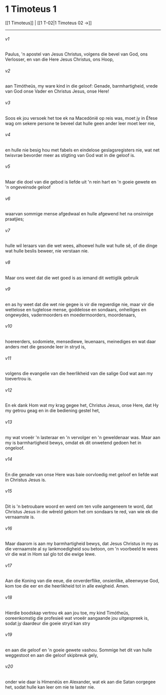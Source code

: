 # 1 Timoteus 1

[[1 Timoteus]] | [[1 T-02|1 Timoteus 02 →]]
***

###### v1
Paulus, 'n apostel van Jesus Christus, volgens die bevel van God, ons Verlosser, en van die Here Jesus Christus, ons Hoop, 
###### v2
aan Timótheüs, my ware kind in die geloof: Genade, barmhartigheid, vrede van God onse Vader en Christus Jesus, onse Here! 
###### v3
Soos ek jou versoek het toe ek na Macedónië op reis was, moet jy in Éfese wag om sekere persone te beveel dat hulle geen ander leer moet leer nie, 
###### v4
en hulle nie besig hou met fabels en eindelose geslagsregisters nie, wat net twisvrae bevorder meer as stigting van God wat in die geloof is. 
###### v5
Maar die doel van die gebod is liefde uit 'n rein hart en 'n goeie gewete en 'n ongeveinsde geloof 
###### v6
waarvan sommige mense afgedwaal en hulle afgewend het na onsinnige praatjies; 
###### v7
hulle wil leraars van die wet wees, alhoewel hulle wat hulle sê, of die dinge wat hulle beslis beweer, nie verstaan nie. 
###### v8
Maar ons weet dat die wet goed is as iemand dit wettiglik gebruik 
###### v9
en as hy weet dat die wet nie gegee is vir die regverdige nie, maar vir die wettelose en tugtelose mense, goddelose en sondaars, onheiliges en ongewydes, vadermoorders en moedermoorders, moordenaars, 
###### v10
hoereerders, sodomiete, mensediewe, leuenaars, meinediges en wat daar anders met die gesonde leer in stryd is, 
###### v11
volgens die evangelie van die heerlikheid van die salige God wat aan my toevertrou is. 
###### v12
En ek dank Hom wat my krag gegee het, Christus Jesus, onse Here, dat Hy my getrou geag en in die bediening gestel het, 
###### v13
my wat vroeër 'n lasteraar en 'n vervolger en 'n geweldenaar was. Maar aan my is barmhartigheid bewys, omdat ek dit onwetend gedoen het in ongeloof. 
###### v14
En die genade van onse Here was baie oorvloedig met geloof en liefde wat in Christus Jesus is. 
###### v15
Dit is 'n betroubare woord en werd om ten volle aangeneem te word, dat Christus Jesus in die wêreld gekom het om sondaars te red, van wie ek die vernaamste is. 
###### v16
Maar daarom is aan my barmhartigheid bewys, dat Jesus Christus in my as die vernaamste al sy lankmoedigheid sou betoon, om 'n voorbeeld te wees vir die wat in Hom sal glo tot die ewige lewe. 
###### v17
Aan die Koning van die eeue, die onverderflike, onsienlike, alleenwyse God, kom toe die eer en die heerlikheid tot in alle ewigheid. Amen. 
###### v18
Hierdie boodskap vertrou ek aan jou toe, my kind Timótheüs, ooreenkomstig die profesieë wat vroeër aangaande jou uitgespreek is, sodat jy daardeur die goeie stryd kan stry 
###### v19
en aan die geloof en 'n goeie gewete vashou. Sommige het dit van hulle weggestoot en aan die geloof skipbreuk gely, 
###### v20
onder wie daar is Himenéüs en Alexander, wat ek aan die Satan oorgegee het, sodat hulle kan leer om nie te laster nie. 

